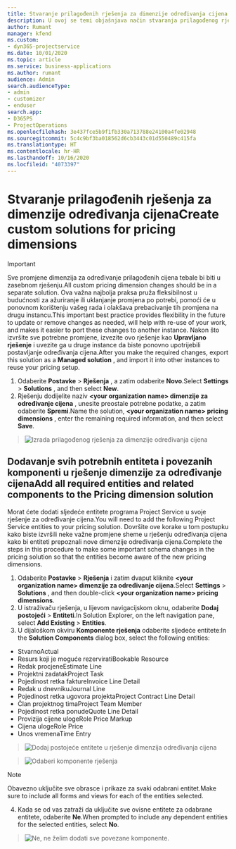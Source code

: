 ```yaml
---
title: Stvaranje prilagođenih rješenja za dimenzije određivanja cijena
description: U ovoj se temi objašnjava način stvaranja prilagođenog rješenja tijekom stvaranja dimenzija za prilagođeno određivanje cijena.
author: Rumant
manager: kfend
ms.custom:
- dyn365-projectservice
ms.date: 10/01/2020
ms.topic: article
ms.service: business-applications
ms.author: rumant
audience: Admin
search.audienceType:
- admin
- customizer
- enduser
search.app:
- D365PS
- ProjectOperations
ms.openlocfilehash: 3e437fce5b9f1fb330a713788e24100a4fe02948
ms.sourcegitcommit: 5c4c9bf3ba018562d6cb3443c01d550489c415fa
ms.translationtype: HT
ms.contentlocale: hr-HR
ms.lasthandoff: 10/16/2020
ms.locfileid: "4073397"
---
```

# <a name="create-custom-solutions-for-pricing-dimensions"></a><span data-ttu-id="3d680-103">Stvaranje prilagođenih rješenja za dimenzije određivanja cijena</span><span class="sxs-lookup"><span data-stu-id="3d680-103">Create custom solutions for pricing dimensions</span></span>

> [!IMPORTANT]
> <span data-ttu-id="3d680-104">Sve promjene dimenzija za određivanje prilagođenih cijena tebale bi biti u zasebnom rješenju.</span><span class="sxs-lookup"><span data-stu-id="3d680-104">All custom pricing dimension changes should be in a separate solution.</span></span> <span data-ttu-id="3d680-105">Ova važna najbolja praksa pruža fleksibilnost u budućnosti za ažuriranje ili uklanjanje promjena po potrebi, pomoći će u ponovnom korištenju vašeg rada i olakšava prebacivanje tih promjena na drugu instancu.</span><span class="sxs-lookup"><span data-stu-id="3d680-105">This important best practice provides flexibility in the future to update or remove changes as needed, will help with re-use of your work, and makes it easier to port these changes to another instance.</span></span> <span data-ttu-id="3d680-106">Nakon što izvršite sve potrebne promjene, izvezite ovo rješenje kao **Upravljano rješenje** i uvezite ga u druge instance da biste ponovno upotrijebili postavljanje određivanja cijena.</span><span class="sxs-lookup"><span data-stu-id="3d680-106">After you make the required changes, export this solution as a **Managed solution** , and import it into other instances to reuse your pricing setup.</span></span>

1. <span data-ttu-id="3d680-107">Odaberite **Postavke** > **Rješenja** , a zatim odaberite **Novo**.</span><span class="sxs-lookup"><span data-stu-id="3d680-107">Select **Settings** > **Solutions** , and then select **New**.</span></span> 
2. <span data-ttu-id="3d680-108">Rješenju dodijelite naziv **\<your organization name> dimenzije za određivanje cijena** , unesite preostale potrebne podatke, a zatim odaberite **Spremi**.</span><span class="sxs-lookup"><span data-stu-id="3d680-108">Name the solution, **\<your organization name> pricing dimensions** , enter the remaining required information, and then select **Save**.</span></span>

> ![Izrada prilagođenog rješenja za dimenzije određivanja cijena](media/Creation-of-custom-pricing-dimension-solution.PNG)
  
## <a name="add-all-required-entities-and-related-components-to-the-pricing-dimension-solution"></a><span data-ttu-id="3d680-110">Dodavanje svih potrebnih entiteta i povezanih komponenti u rješenje dimenzije za određivanje cijena</span><span class="sxs-lookup"><span data-stu-id="3d680-110">Add all required entities and related components to the Pricing dimension solution</span></span>
<span data-ttu-id="3d680-111">Morat ćete dodati sljedeće entitete programa Project Service u svoje rješenje za određivanje cijena.</span><span class="sxs-lookup"><span data-stu-id="3d680-111">You will need to add the following Project Service entities to your pricing solution.</span></span> <span data-ttu-id="3d680-112">Dovršite ove korake u tom postupku kako biste izvršili neke važne promjene sheme u rješenju određivanja cijena kako bi entiteti prepoznali nove dimenzije određivanja cijena.</span><span class="sxs-lookup"><span data-stu-id="3d680-112">Complete the steps in this procedure to make some important schema changes in the pricing solution so that the entities become aware of the new pricing dimensions.</span></span>

1. <span data-ttu-id="3d680-113">Odaberite **Postavke** > **Rješenja** i zatim dvaput kliknite **\<your organization name> dimenzije za određivanje cijena**.</span><span class="sxs-lookup"><span data-stu-id="3d680-113">Select **Settings** > **Solutions** , and then double-click **\<your organization name> pricing dimensions**.</span></span> 
2. <span data-ttu-id="3d680-114">U istraživaču rješenja, u lijevom navigacijskom oknu, odaberite **Dodaj postojeći** > **Entiteti**.</span><span class="sxs-lookup"><span data-stu-id="3d680-114">In Solution Explorer, on the left navigation pane, select **Add Existing** > **Entities**.</span></span>
3. <span data-ttu-id="3d680-115">U dijaloškom okviru **Komponente rješenja** odaberite sljedeće entitete:</span><span class="sxs-lookup"><span data-stu-id="3d680-115">In the **Solution Components** dialog box, select the following entities:</span></span>

- <span data-ttu-id="3d680-116">Stvarno</span><span class="sxs-lookup"><span data-stu-id="3d680-116">Actual</span></span>
- <span data-ttu-id="3d680-117">Resurs koji je moguće rezervirati</span><span class="sxs-lookup"><span data-stu-id="3d680-117">Bookable Resource</span></span>
- <span data-ttu-id="3d680-118">Redak procjene</span><span class="sxs-lookup"><span data-stu-id="3d680-118">Estimate Line</span></span>
- <span data-ttu-id="3d680-119">Projektni zadatak</span><span class="sxs-lookup"><span data-stu-id="3d680-119">Project Task</span></span>
- <span data-ttu-id="3d680-120">Pojedinost retka fakture</span><span class="sxs-lookup"><span data-stu-id="3d680-120">Invoice Line Detail</span></span>
- <span data-ttu-id="3d680-121">Redak u dnevniku</span><span class="sxs-lookup"><span data-stu-id="3d680-121">Journal Line</span></span>
- <span data-ttu-id="3d680-122">Pojedinost retka ugovora projekta</span><span class="sxs-lookup"><span data-stu-id="3d680-122">Project Contract Line Detail</span></span>
- <span data-ttu-id="3d680-123">Član projektnog tima</span><span class="sxs-lookup"><span data-stu-id="3d680-123">Project Team Member</span></span>
- <span data-ttu-id="3d680-124">Pojedinost retka ponude</span><span class="sxs-lookup"><span data-stu-id="3d680-124">Quote Line Detail</span></span>
- <span data-ttu-id="3d680-125">Provizija cijene uloge</span><span class="sxs-lookup"><span data-stu-id="3d680-125">Role Price Markup</span></span>
- <span data-ttu-id="3d680-126">Cijena uloge</span><span class="sxs-lookup"><span data-stu-id="3d680-126">Role Price</span></span> 
- <span data-ttu-id="3d680-127">Unos vremena</span><span class="sxs-lookup"><span data-stu-id="3d680-127">Time Entry</span></span> 

> ![Dodaj postojeće entitete u rješenje dimenzija određivanja cijena](media/Existing-entities-to-PD-solution.png)

> ![Odaberi komponente rješenja](media/Dimension-Components.png)

> [!NOTE]
> <span data-ttu-id="3d680-130">Obavezno uključite sve obrasce i prikaze za svaki odabrani entitet.</span><span class="sxs-lookup"><span data-stu-id="3d680-130">Make sure to include all forms and views for each of the entities selected.</span></span>

4. <span data-ttu-id="3d680-131">Kada se od vas zatraži da uključite sve ovisne entitete za odabrane entitete, odaberite **Ne**.</span><span class="sxs-lookup"><span data-stu-id="3d680-131">When prompted to include any dependent entities for the selected entities, select **No**.</span></span>

> ![Ne, ne želim dodati sve povezane komponente.](media/Do-not-include-required.png)


